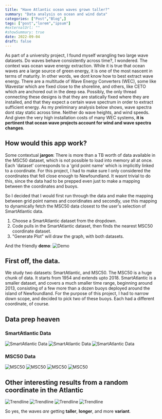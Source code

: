 ```yaml
---
title: "Have Atlantic ocean waves grown taller?"
summary: "Data analysis on ocean and wind data"
categories: ["Post","Blog",]
tags: ["post","lorem","ipsum"]
#externalUrl: ""
#showSummary: true
date: 2022-09-04
draft: false
---
```


As part of a university project, I found myself wrangling two large wave datasets. Do waves behave consistently across time?, I wondered. The context was ocean wave energy extraction. While it is true that ocean waves are a large source of green energy, it is one of the most nascent in terms of maturity. In other words, we dont know how to best extract wave energy. There are a multitude of Wave Energy Converters (WEC), some like Wavestar which are fixed close to the shoreline, and others, like CETO which are anchored out in the deep sea. Possibly, the only thread connecting these designs is that they are statically fixed where they are installed, and that they expect a certain wave spectrum in order to extract sufficient energy. As my preliminary analysis below shows, wave spectra dont stay static across time. Neither do wave heights, and wind speeds. And given the very high installation costs of many WEC systems, **it is pertinent that ocean wave projects account for wind and wave spectra changes**. 

## How would this app work?
Some contextual **jargon**: There is more than a TB worth of data available in the MSC50 dataset, which is not possible to load into memory all at once. Each 'dataset' corresponds to a 'grid point name' which is implicitly linked to a coordinate. For this project, I had to make sure I only considered the coordinates that fell close enough to Newfoundland. It wasnt trivial to do this, since the data had to be prepped even just to make a mapping between the coordinates and buoys. 

So I decided that I would first run through the data and make the mapping between grid point names and cooridinates and secondly, use this mapping to dynamically fetch the MSC50 data closest to the user's selection of SmartAtlantic data.

1. Choose a SmartAtlantic dataset from the dropdown.
2. Code pulls in the SmartAtlantic dataset, then finds the nearest MSC50 coordinate dataset.
3. "Generate Plot" will draw the graph, with both datasets.

And the friendly **demo**:
![Demo](./images/359822528-921a29e0-b4db-4160-bd08-d3e7caa54f79.gif)

## First off, the data. 
We study two datasets: SmartAtlantic, and MSC50. The MSC50 is a huge chunk of data. It starts from 1954 and extends upto 2018. SmartAtlantic is a smaller dataset, and covers a much smaller time range, beginning around 2013, consisting of a few more than a dozen buoys deployed around the island of Newfoundland. For the purpose of this project, I had to narrow down scope, and decided to pick two of these buoys. Each had a different coordinate, of course. 

## Data prep heaven
### SmartAtlantic Data
![SmartAtlantic Data](./images/smartatlantic_cover.png)
![SmartAtlantic Data](./images/smartatlantic_cover_2.png)
![SmartAtlantic Data](./images/smartatlantic_cover_3.png)

### MSC50 Data
![MSC50](./images/MSC50-cover.png)
![MSC50](./images/MSC50-cover-2.png)
![MSC50](./images/MSC50-cover-3.png)
![MSC50](./images/MSC50-cover-4.png)



## Other interesting results from a random coordinate in the Atlantic

![Trendline](./images/wave_height_timeline.png)
![Trendline](./images/wind_speed_timeline.png)
![Trendline](./images/spectral_period_timeline.png)
![Trendline](./images/dominant_direction_timeline.png)

So yes, the waves _are_ getting **taller**, **longer**, and more **variant**. 

